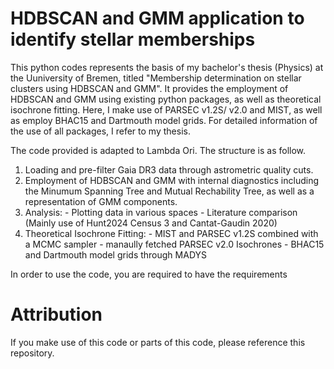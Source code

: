 # HDBSCAN and GMM application to identify stellar memberships

This python codes represents the basis of my bachelor's thesis (Physics) at the Uuniversity of Bremen, titled "Membership determination on stellar clusters using HDBSCAN and GMM".
It provides the employment of HDBSCAN and GMM using existing python packages, as well as theoretical isochrone fitting. Here, I make use of PARSEC v1.2S/ v2.0 and MIST, as well as employ BHAC15 and Dartmouth model grids. For detailed information of the use of all packages, I refer to my thesis.

The code provided is adapted to Lambda Ori.
The structure is as follow.
1. Loading and pre-filter Gaia DR3 data through astrometric quality cuts.
2. Employment of HDBSCAN and GMM with internal diagnostics including the Minumum Spanning Tree and Mutual Rechability Tree, as well as a representation of GMM components.
3. Analysis: - Plotting data in various spaces
             - Literature comparison (Mainly use of Hunt2024 Census 3 and Cantat-Gaudin 2020)
4. Theoretical Isochrone Fitting: - MIST and PARSEC v1.2S combined with a MCMC sampler
                                  - manaully fetched PARSEC v2.0 Isochrones
                                  - BHAC15 and Dartmouth model grids through MADYS

In order to use the code, you are required to have the requirements

# Attribution
If you make use of this code or parts of this code, please reference this repository.
